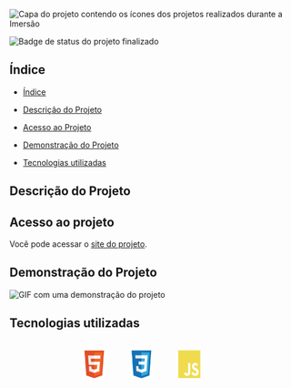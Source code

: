 ![Capa do projeto contendo os ícones dos projetos realizados durante a Imersão](https://user-images.githubusercontent.com/79291954/154473287-a8f72a6c-68a7-4916-8313-239673ce1f01.png)

![Badge de status do projeto finalizado](https://img.shields.io/badge/STATUS-FINALIZADO-GREEN!?style=for-the-badge)

## Índice

* [Índice](#índice)

* [Descrição do Projeto](#descrição-do-projeto)

* [Acesso ao Projeto](#acesso-ao-projeto)

* [Demonstração do Projeto](#demonstração-do-projeto)

* [Tecnologias utilizadas](#tecnologias-utilizadas)

## Descrição do Projeto

## Acesso ao projeto

Você pode acessar o [site do projeto](https://jermelterzi.github.io/cartao-de-visita/).

## Demonstração do Projeto

![GIF com uma demonstração do projeto](https://user-images.githubusercontent.com/79291954/154686383-75bd26a2-3d96-4a25-a09f-31a8f24f8fcb.gif)

## Tecnologias utilizadas
<div style="display: inline_block" align="center"><br>
    <img height="50em" align="center" alt="Rafa-HTML" height="30" width="40" src="https://raw.githubusercontent.com/devicons/devicon/master/icons/html5/html5-original.svg">
    &nbsp;&nbsp;&nbsp;&nbsp;&nbsp;&nbsp;&nbsp;&nbsp;&nbsp;
    <img height="50em" align="center" alt="Rafa-CSS" height="30" width="40" src="https://raw.githubusercontent.com/devicons/devicon/master/icons/css3/css3-original.svg">
    &nbsp;&nbsp;&nbsp;&nbsp;&nbsp;&nbsp;&nbsp;&nbsp;&nbsp;
    <img height="50em" align="center" alt="Rafa-Js" height="30" width="40" src="https://raw.githubusercontent.com/devicons/devicon/master/icons/javascript/javascript-plain.svg">
    &nbsp;&nbsp;&nbsp;&nbsp;&nbsp;&nbsp;&nbsp;&nbsp;&nbsp;
</div>
